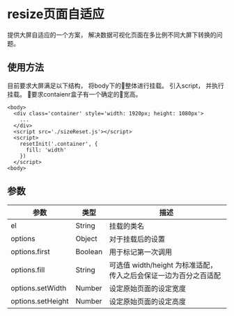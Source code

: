 # resize页面自适应

提供大屏自适应的一个方案， 解决数据可视化页面在多比例不同大屏下转换的问题。

## 使用方法
目前要求大屏满足以下结构， 将body下的整体进行挂载。
引入script， 并执行挂载。 要求contaienr盒子有一个确定的宽高。

    <body>
      <div class='container' style='width: 1920px; height: 1080px'>
        ...
      </div>
      <script src='./sizeReset.js'></script>
      <script>
        resetInit('.container', {
          fill: 'width'
        })
      </script>
    <body>

## 参数

|  参数   | 类型  | 描述 |
|  ----  | ----  | --- |
|  el | String | 挂载的类名
|  options  | Object | 对于挂载后的设置
|  options.first  | Boolean | 用于标记第一次调用
|  options.fill  | String | 可选值 width/height 为标准适配，传入之后会保证一边为百分之百适配
|  options.setWidth  | Number | 设定原始页面的设定宽度
|  options.setHeight  | Number | 设定原始页面的设定高度